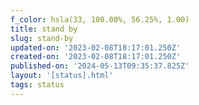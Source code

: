 ```yaml
---
f_color: hsla(33, 100.00%, 56.25%, 1.00)
title: stand by
slug: stand-by
updated-on: '2023-02-08T18:17:01.250Z'
created-on: '2023-02-08T18:17:01.250Z'
published-on: '2024-05-13T09:35:37.825Z'
layout: '[status].html'
tags: status
---
```



